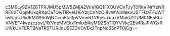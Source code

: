 c3M6Ly9ZV1Z6TFRJMU5pMW5ZMjA2Wm1GQ1FXOUVOVFJyT0RkVlNrYzNRRE00TGpjMUxqRXpOaTQwTlRveU16YzIjCnNzOi8vWVdWekxUSTFOaTFuWTIwNlpUUkdRMWR5WjNCcmFta3pVVmxBTVRjeUxqazVMakU1TUM0NE56bzVNVEF4IwpzczovL1lXVnpMVEkxTmkxblkyMDZSbTlQYVVkc2EwRkJPWGxRUlVkUVFERTBNaTR5TURJdU5EZ3VOVEk2TnpNd05nPT0jCg==